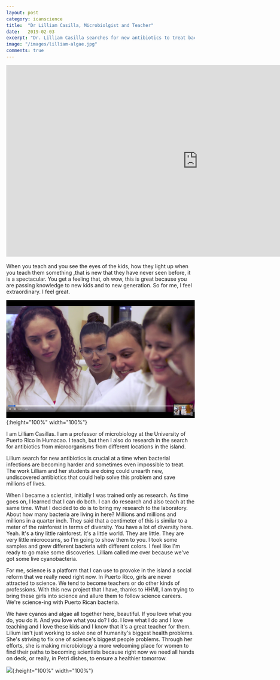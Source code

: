 ```yaml
---
layout: post
category: icanscience
title:  "Dr Lilliam Casilla, Microbiolgist and Teacher"
date:   2019-02-03
excerpt: "Dr. Lilliam Casilla searches for new antibiotics to treat bacterial infections that are becoming impossible to treat. New antibiotics could save millions of lives. Dr. Casilla is making microbiology a more welcoming place for women and minorities in science because right now we need all hands on deck (or in Petri dishes) to ensure a healthier tomorrow."
image: "/images/lilliam-algae.jpg"
comments: true
---
```



<iframe width="1024" height="512" src="https://ucdavis.app.box.com/s/3vslpzsto8pb3n6uhwv15jnmyigzf0ap/file/492571723963" frameborder="0" marginwidth="0" marginheight="0" scrolling="no" seamless allowfullscreen></iframe>

When you teach and you see the eyes of the kids, how they light up when you teach them something ,that is new that they have never seen before, it is a spectacular. You get a feeling that, oh wow, this is great because you are passing knowledge to new kids and to new generation. So for me, I feel extraordinary. I feel great.

![](/images/lilliam-students.png){:height="100%" width="100%"}


I am Lilliam Casillas. I am a professor of microbiology at the University of Puerto Rico in Humacao. I teach, but then I also do research in the search for antibiotics from microorganisms from different locations in the island.

Lilium search for new antibiotics is crucial at a time when bacterial infections are becoming harder and sometimes even impossible to treat. The work Lilliam and her students are doing could unearth new, undiscovered antibiotics that could help solve this problem and save millions of lives.

When I became a scientist, initially I was trained only as research. As time goes on, I learned that I can do both. I can do research and also teach at the same time. What I decided to do is to bring my research to the laboratory. About how many bacteria are living in here? Millions and millions and millions in a quarter inch. They said that a centimeter of this is similar to a meter of the rainforest in terms of diversity. You have a lot of diversity here. Yeah. It's a tiny little rainforest. It's a little world. They are little. They are very little microcosms, so I'm going to show them to you. I took some samples and grew different bacteria with different colors. I feel like I'm ready to go make some discoveries. Lilliam called me over because we've got some live cyanobacteria.

For me, science is a platform that I can use to provoke in the island a social reform that we really need right now. In Puerto Rico, girls are never attracted to science. We tend to become teachers or do other kinds of professions. With this new project that I have, thanks to HHMI, I am trying to bring these girls into science and allure them to follow science careers. We're science-ing with Puerto Rican bacteria.

We have cyanos and algae all together here, beautiful. If you love what you do, you do it. And you love what you do? I do. I love what I do and I love teaching and I love these kids and I know that it's a great teacher for them. Lilium isn't just working to solve one of humanity's biggest health problems. She's striving to fix one of science's biggest people problems. Through her efforts, she is making microbiology a more welcoming place for women to find their paths to becoming scientists because right now we need all hands on deck, or really, in Petri dishes, to ensure a healthier tomorrow.

![](/images/humacao.png){:height="100%" width="100%"}